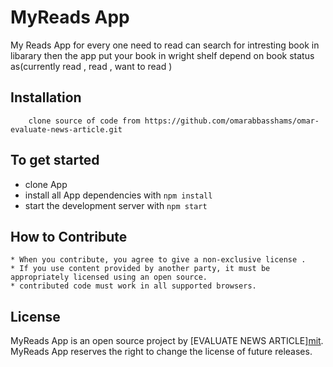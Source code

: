 # MyReads App

My Reads App for every one need to read can search for intresting book in libarary then the app put your book in wright shelf depend on book status as(currently read , read , want to read )

## Installation

        clone source of code from https://github.com/omarabbasshams/omar-evaluate-news-article.git

## To get started

- clone App
- install all App dependencies with `npm install`
- start the development server with `npm start`

## How to Contribute

    * When you contribute, you agree to give a non-exclusive license .
    * If you use content provided by another party, it must be appropriately licensed using an open source.
    * contributed code must work in all supported browsers.

## License

MyReads App is an open source project by [EVALUATE NEWS ARTICLE][mit](https://opensource.org/licenses/MIT).
MyReads App reserves the right to change the license of future releases.
